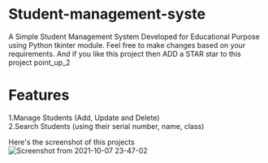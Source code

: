 # Student-management-syste
A Simple Student Management System Developed for Educational Purpose using Python tkinter module. Feel free to make changes based on your requirements.
And if you like this project then ADD a STAR star to this project point_up_2

# Features  
1.Manage Students (Add, Update and Delete)  
2.Search Students (using their serial number, name, class)  

Here's the screenshot of this projects   
![Screenshot from 2021-10-07 23-47-02](https://user-images.githubusercontent.com/91353030/136437075-271dd3e8-1ab2-4828-967a-6680410eda3b.png)
